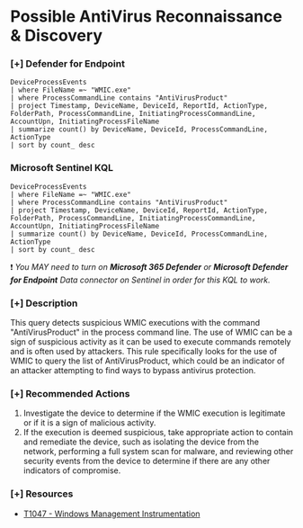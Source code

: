 # Possible AntiVirus Reconnaissance & Discovery

### [+] Defender for Endpoint 
```
DeviceProcessEvents
| where FileName =~ "WMIC.exe"
| where ProcessCommandLine contains "AntiVirusProduct"
| project Timestamp, DeviceName, DeviceId, ReportId, ActionType, FolderPath, ProcessCommandLine, InitiatingProcessCommandLine, AccountUpn, InitiatingProcessFileName
| summarize count() by DeviceName, DeviceId, ProcessCommandLine, ActionType
| sort by count_ desc
```

### Microsoft Sentinel KQL
```
DeviceProcessEvents
| where FileName =~ "WMIC.exe"
| where ProcessCommandLine contains "AntiVirusProduct"
| project Timestamp, DeviceName, DeviceId, ReportId, ActionType, FolderPath, ProcessCommandLine, InitiatingProcessCommandLine, AccountUpn, InitiatingProcessFileName
| summarize count() by DeviceName, DeviceId, ProcessCommandLine, ActionType
| sort by count_ desc
```
:exclamation: *You MAY need to turn on **Microsoft 365 Defender** or **Microsoft Defender for Endpoint** Data connector on Sentinel in order for this KQL to work.*

### [+] Description 
This query detects suspicious WMIC executions with the command "AntiVirusProduct" in the process command line. The use of WMIC can be a sign of suspicious activity as it can be used to execute commands remotely and is often used by attackers. This rule specifically looks for the use of WMIC to query the list of AntiVirusProduct, which could be an indicator of an attacker attempting to find ways to bypass antivirus protection.

### [+] Recommended Actions
1. Investigate the device to determine if the WMIC execution is legitimate or if it is a sign of malicious activity.
2. If the execution is deemed suspicious, take appropriate action to contain and remediate the device, such as isolating the device from the network, performing a full system scan for malware, and reviewing other security events from the device to determine if there are any other indicators of compromise.

### [+] Resources
- [T1047 - Windows Management Instrumentation](https://github.com/redcanaryco/atomic-red-team/blob/master/atomics/T1047/T1047.md)
